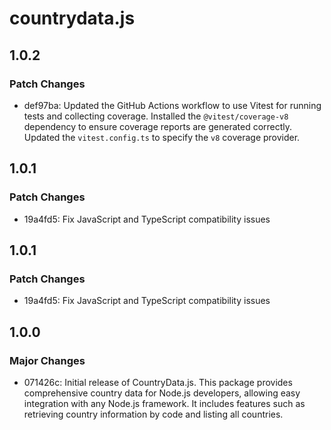 # countrydata.js

## 1.0.2

### Patch Changes

- def97ba: Updated the GitHub Actions workflow to use Vitest for running tests and collecting coverage. Installed the `@vitest/coverage-v8` dependency to ensure coverage reports are generated correctly. Updated the `vitest.config.ts` to specify the `v8` coverage provider.

## 1.0.1

### Patch Changes

- 19a4fd5: Fix JavaScript and TypeScript compatibility issues

## 1.0.1

### Patch Changes

- 19a4fd5: Fix JavaScript and TypeScript compatibility issues

## 1.0.0

### Major Changes

- 071426c: Initial release of CountryData.js. This package provides comprehensive country data for Node.js developers, allowing easy integration with any Node.js framework. It includes features such as retrieving country information by code and listing all countries.
